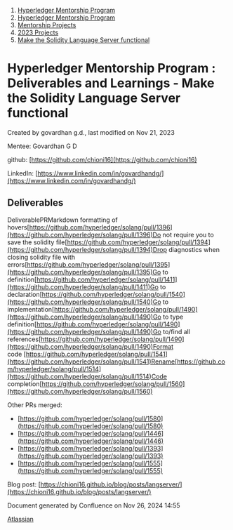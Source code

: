 1. [Hyperledger Mentorship Program](index.html)
2. [Hyperledger Mentorship Program](Hyperledger-Mentorship-Program_21954571.html)
3. [Mentorship Projects](Mentorship-Projects_21954604.html)
4. [2023 Projects](2023-Projects_21954865.html)
5. [Make the Solidity Language Server functional](Make-the-Solidity-Language-Server-functional_21954896.html)

# Hyperledger Mentorship Program : Deliverables and Learnings - Make the Solidity Language Server functional

Created by govardhan g.d., last modified on Nov 21, 2023

Mentee: Govardhan G D

github: [https://github.com/chioni16](https://github.com/chioni16)

LinkedIn: [https://www.linkedin.com/in/govardhandg/](https://www.linkedin.com/in/govardhandg/)

## **Deliverables**

DeliverablePRMarkdown formatting of hovers[https://github.com/hyperledger/solang/pull/1396](https://github.com/hyperledger/solang/pull/1396)Do not require you to save the solidity file[https://github.com/hyperledger/solang/pull/1394](https://github.com/hyperledger/solang/pull/1394)Drop diagnostics when closing solidity file with errors[https://github.com/hyperledger/solang/pull/1395](https://github.com/hyperledger/solang/pull/1395)Go to definition[https://github.com/hyperledger/solang/pull/1411](https://github.com/hyperledger/solang/pull/1411)Go to declaration[https://github.com/hyperledger/solang/pull/1540](https://github.com/hyperledger/solang/pull/1540)Go to implementation[https://github.com/hyperledger/solang/pull/1490](https://github.com/hyperledger/solang/pull/1490)Go to type definition[https://github.com/hyperledger/solang/pull/1490](https://github.com/hyperledger/solang/pull/1490)Go to/find all references[https://github.com/hyperledger/solang/pull/1490](https://github.com/hyperledger/solang/pull/1490)Format code [https://github.com/hyperledger/solang/pull/1541](https://github.com/hyperledger/solang/pull/1541)Rename[https://github.com/hyperledger/solang/pull/1514](https://github.com/hyperledger/solang/pull/1514)Code completion[https://github.com/hyperledger/solang/pull/1560](https://github.com/hyperledger/solang/pull/1560)

Other PRs merged: 

- [https://github.com/hyperledger/solang/pull/1580](https://github.com/hyperledger/solang/pull/1580)
- [https://github.com/hyperledger/solang/pull/1446](https://github.com/hyperledger/solang/pull/1446)
- [https://github.com/hyperledger/solang/pull/1393](https://github.com/hyperledger/solang/pull/1393)
- [https://github.com/hyperledger/solang/pull/1555](https://github.com/hyperledger/solang/pull/1555)

Blog post: [https://chioni16.github.io/blog/posts/langserver/](https://chioni16.github.io/blog/posts/langserver/)

Document generated by Confluence on Nov 26, 2024 14:55

[Atlassian](http://www.atlassian.com/)
